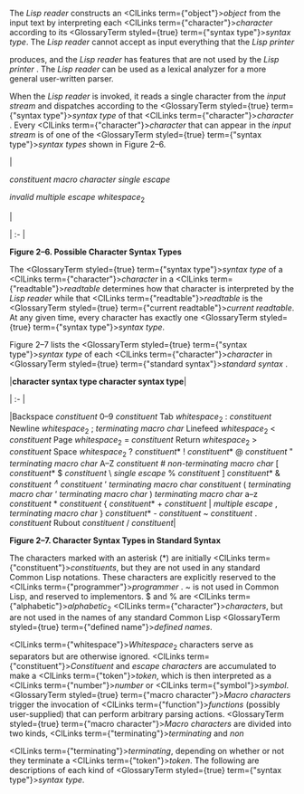  



The *Lisp reader* constructs an <ClLinks  term={"object"}><i>object</i></ClLinks> from the input text by interpreting each <ClLinks  term={"character"}><i>character</i></ClLinks> according to its <GlossaryTerm styled={true} term={"syntax type"}><i>syntax type</i></GlossaryTerm>. The *Lisp reader* cannot accept as input everything that the *Lisp printer*  







produces, and the *Lisp reader* has features that are not used by the *Lisp printer* . The *Lisp reader* can be used as a lexical analyzer for a more general user-written parser. 



When the *Lisp reader* is invoked, it reads a single character from the *input stream* and dispatches according to the <GlossaryTerm styled={true} term={"syntax type"}><i>syntax type</i></GlossaryTerm> of that <ClLinks  term={"character"}><i>character</i></ClLinks> . Every <ClLinks  term={"character"}><i>character</i></ClLinks> that can appear in the *input stream* is of one of the <GlossaryTerm styled={true} term={"syntax type"}><i>syntax types</i></GlossaryTerm> shown in Figure 2–6. 



|<p>*constituent macro character single escape* </p><p>*invalid multiple escape whitespace*<sub>2</sub></p>|

| :- |





**Figure 2–6. Possible Character Syntax Types** 



The <GlossaryTerm styled={true} term={"syntax type"}><i>syntax type</i></GlossaryTerm> of a <ClLinks  term={"character"}><i>character</i></ClLinks> in a <ClLinks  term={"readtable"}><i>readtable</i></ClLinks> determines how that character is interpreted by the *Lisp reader* while that <ClLinks  term={"readtable"}><i>readtable</i></ClLinks> is the <GlossaryTerm styled={true} term={"current readtable"}><i>current readtable</i></GlossaryTerm>. At any given time, every character has exactly one <GlossaryTerm styled={true} term={"syntax type"}><i>syntax type</i></GlossaryTerm>. 



Figure 2–7 lists the <GlossaryTerm styled={true} term={"syntax type"}><i>syntax type</i></GlossaryTerm> of each <ClLinks  term={"character"}><i>character</i></ClLinks> in <GlossaryTerm styled={true} term={"standard syntax"}><i>standard syntax</i></GlossaryTerm> . 



|**character syntax type character syntax type**|

| :- |

|Backspace <i>constituent</i> 0–9 <i>constituent</i> Tab <i>whitespace</i><sub>2</sub> : <i>constituent</i> Newline <i>whitespace</i><sub>2</sub> ; <i>terminating macro char</i> Linefeed <i>whitespace</i><sub>2</sub> &lt; <i>constituent</i> Page <i>whitespace</i><sub>2</sub> = <i>constituent</i> Return <i>whitespace</i><sub>2</sub> &gt; <i>constituent</i> Space <i>whitespace</i><sub>2</sub> ? <i>constituent</i>* ! <i>constituent</i>* @ <i>constituent</i> " <i>terminating macro char</i> A–Z <i>constituent</i> # <i>non-terminating macro char</i> [ <i>constituent</i>* $ <i>constituent</i> \ <i>single escape</i> % <i>constituent</i> ] <i>constituent</i>* &amp; <i>constituent <sup>∧</sup> constituent</i> ’ <i>terminating macro char constituent</i> ( <i>terminating macro char</i> ‘ <i>terminating macro char</i> ) <i>terminating macro char</i> a–z <i>constituent</i> * <i>constituent</i> \{ <i>constituent</i>* + <i>constituent</i> | <i>multiple escape</i> , <i>terminating macro char</i> \} <i>constituent</i>* - <i>constituent</i> &#126; <i>constituent</i> . <i>constituent</i> Rubout <i>constituent</i> / <i>constituent</i>|





**Figure 2–7. Character Syntax Types in Standard Syntax**  







The characters marked with an asterisk (\*) are initially <ClLinks  term={"constituent"}><i>constituents</i></ClLinks>, but they are not used in any standard Common Lisp notations. These characters are explicitly reserved to the <ClLinks  term={"programmer"}><i>programmer</i></ClLinks> . &#126; is not used in Common Lisp, and reserved to implementors. $ and % are <ClLinks  term={"alphabetic"}><i>alphabetic</i></ClLinks><sub>2</sub> <ClLinks  term={"character"}><i>characters</i></ClLinks>, but are not used in the names of any standard Common Lisp <GlossaryTerm styled={true} term={"defined name"}><i>defined names</i></GlossaryTerm>. 



<ClLinks  term={"whitespace"}><i>Whitespace</i></ClLinks><sub>2</sub> characters serve as separators but are otherwise ignored. <ClLinks  term={"constituent"}><i>Constituent</i></ClLinks> and *escape characters* are accumulated to make a <ClLinks  term={"token"}><i>token</i></ClLinks>, which is then interpreted as a <ClLinks  term={"number"}><i>number</i></ClLinks> or <ClLinks  term={"symbol"}><i>symbol</i></ClLinks>. <GlossaryTerm styled={true} term={"macro character"}><i>Macro characters</i></GlossaryTerm> trigger the invocation of <ClLinks  term={"function"}><i>functions</i></ClLinks> (possibly user-supplied) that can perform arbitrary parsing actions. <GlossaryTerm styled={true} term={"macro character"}><i>Macro characters</i></GlossaryTerm> are divided into two kinds, <ClLinks  term={"terminating"}><i>terminating</i></ClLinks> and *non* 



<ClLinks  term={"terminating"}><i>terminating</i></ClLinks>, depending on whether or not they terminate a <ClLinks  term={"token"}><i>token</i></ClLinks>. The following are descriptions of each kind of <GlossaryTerm styled={true} term={"syntax type"}><i>syntax type</i></GlossaryTerm>. 



